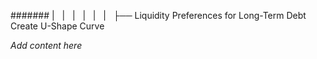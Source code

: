 ####### |   |   |   |   |   |   ├── Liquidity Preferences for Long-Term Debt Create U-Shape Curve

*Add content here*